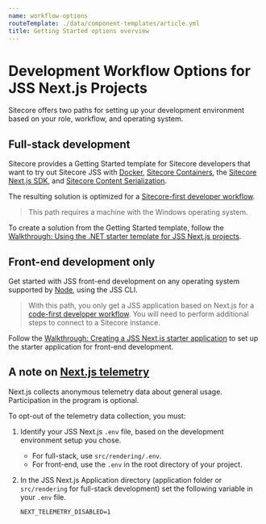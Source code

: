 ```yaml
---
name: workflow-options
routeTemplate: ./data/component-templates/article.yml
title: Getting Started options overview
---
```

#  Development Workflow Options for JSS Next.js Projects

Sitecore offers two paths for setting up your development environment based on your role, workflow, and operating system. 

## Full-stack development

Sitecore provides a Getting Started template for Sitecore developers that want to try out  Sitecore JSS with [Docker](https://www.docker.com/), [Sitecore Containers](https://doc.sitecore.com/developers/101/developer-tools/en/containers-in-sitecore-development.html), the [Sitecore Next.js SDK](/), and [Sitecore Content Serialization](https://doc.sitecore.com/developers/101/developer-tools/en/sitecore-content-serialization.html).

The resulting solution is optimized for a [Sitecore-first developer workflow](/docs/fundamentals/dev-workflows/sitecore-first). 

> This path requires a machine with the Windows operating system.

To create a solution from the Getting Started template, follow the [Walkthrough: Using the .NET starter template for JSS Next.js projects](/docs/nextjs/getting-started/walkthrough-dotnetnew).

## Front-end development only

Get started with JSS front-end development on any operating system supported by [Node](https://nodejs.org/), using the JSS CLI. 

> With this path, you only get a JSS application based on Next.js for a [code-first developer workflow](/docs/fundamentals/dev-workflows/code-first). You will need to perform additional steps to connect to a Sitecore instance.

Follow the [Walkthrough: Creating a JSS Next.js starter application](/docs/nextjs/getting-started/walkthrough-jsscreate) to set up the starter application for front-end development.

## A note on [Next.js telemetry](https://nextjs.org/telemetry)

Next.js collects anonymous telemetry data about general usage. Participation in the program is optional.

To opt-out of the telemetry data collection, you must:

1. Identify your JSS Next.js `.env` file, based on the development environment setup you chose.
   * For full-stack, use `src/rendering/.env`.
   * For front-end, use the `.env` in the root directory of your project. 

2. In the JSS Next.js Application directory (application folder or `src/rendering` for full-stack development)  set the following variable in your `.env` file.

   ```
   NEXT_TELEMETRY_DISABLED=1
   ```
